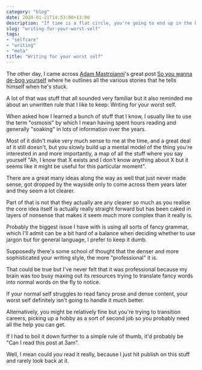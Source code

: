 ```yaml
---
category: "blog"
date: 2024-01-21T14:53:00+13:00
description: "If time is a flat circle, you're going to end up in the hole again sooner or later"
slug: "writing-for-your-worst-self"
tags:
- "selfcare"
- "writing"
- "meta"
title: "Writing for your worst self"
---
```


The other day, I came across [Adam Mastroianni](https://www.adammastroianni.com/)'s great post [So you wanna de-bog yourself](https://www.experimental-history.com/p/so-you-wanna-de-bog-yourself) where he outlines all the various stories that he tells himself when he's stuck.

A lot of that was stuff that all sounded very familiar but it also reminded me about an unwritten rule that I like to keep: Writing for your worst self.

When asked how I learned a bunch of stuff that I know, I usually like to use the term "osmosis" by which I mean having spent hours reading and generally "soaking" in lots of information over the years.

Most of it didn't make very much sense to me at the time, and a great deal of it still doesn't, but you slowly build up a mental model of the thing you're interested in and more importantly, a map of all the stuff where you say yourself "Ah, I know that X exists and I don't know anything about X but it seems like it might be useful for this particular moment".

There are a great many ideas along the way as well that just never made sense, got dropped by the wayside only to come across them years later and they seem a lot clearer.

Part of that is not that they actually are any clearer so much as you realise the core idea itself is actually really straight forward but has been caked in layers of nonsense that makes it seem much more complex than it really is.

Probably the biggest issue I have with is using all sorts of fancy grammar, which I'll admit can be a bit hard of a balance when deciding whether to use jargon but for general language, I prefer to keep it dumb.

Supposedly there's some school of thought that the denser and more sophisticated your writing style, the more "professional" it is.

That could be true but I've never felt that it was professional because my brain was too busy maxing out its resources trying to translate fancy words into normal words on the fly to notice.

If your normal self struggles to read fancy prose and dense content, your worst self definitely isn't going to handle it much better.

Alternatively, you might be relatively fine but you're trying to transition careers, picking up a hobby as a sort of second job so you probably need all the help you can get.

If I had to boil it down further to a simple rule of thumb, it'd probably be "Can I read this post at 3am".

Well, I mean could *you* read it really, because I just hit publish on this stuff and rarely look back at it.